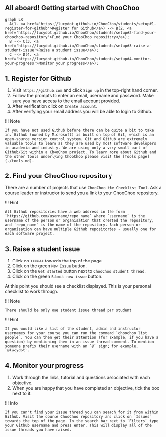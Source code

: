 ## All aboard! Getting started with ChooChoo
``` mermaid
graph LR
  A(1. <a href='https://lucydot.github.io/ChooChoo/students/setup#1-register-for-github'>Register for Github</a>) --> B(2. <a href='https://lucydot.github.io/ChooChoo/students/setup#2-find-your-choochoo-repository'>Find your ChooChoo repository</a>);
  B --> C(3. <a href='https://lucydot.github.io/ChooChoo/students/setup#3-raise-a-student-issue'>Raise a student issue</a>);
  C --> D(4. <a href='https://lucydot.github.io/ChooChoo/students/setup#4-monitor-your-progress'>Monitor your progress</a>); 
```

## 1. Register for Github

1. Visit `https://github.com` and click `Sign up` in the top-right hand corner.
2. Follow the prompts to enter an email, username and password. Make sure you have access to the email account provided.
3. After verification click on `Create account`.
4. After verifying your email address you will be able to login to Github.

!!! Note

    If you have not used Github before there can be quite a bit to take in. Github (owned by Microsoft) is built on top of Git, which is an open-source version control system. Git and Github are extremely valuable tools to learn as they are used by most software developers in academia and industry. We are using only a very small part of Github/Git within a ChooChoo project. To learn more about Github and the other tools underlying ChooChoo please visit the [Tools page](./tools.md).

## 2. Find your ChooChoo repository

There are a number of projects that use `ChooChoo the Checklist Tool`. 
Ask a course leader or instructor to send you a link to your ChooChoo repository. 

!!! Hint

    All Github repositories have a web address in the form `https://github.com/username/repo_name` where `username` is the username of the person or organisation that created the repository, and `repo_name` is the name of the repository. Each person or organisation can have multiple Github repositories - usually one for each software project.
    
## 3. Raise a student issue

1. Click on `Issues` towards the top of the page.
2. Click on the green `New Issue` button.
3. Click on the `Get started` button next to `ChooChoo student thread`.
4. Click on the green `Submit new issue` button. 

At this point you should see a checklist displayed. This is your personal checklist to work through.

!!! Note

    There should be only one student issue thread per student

!!! Hint

    If you would like a list of the student, admin and instructor usernames for your course you can run the command `choochoo list people`. You can then get their attention (for example, if you have a question) by mentioning them in an issue thread comment. To mention someone prefix their username with an `@` sign; for example, `@lucydot`.

## 4. Monitor your progress

1. Work through the links, tutorial and questions associated with each objective.
2. When you are happy that you have completed an objective, tick the box next to it.

!!! Info

    If you can't find your issue thread you can search for it from within Github. Visit the course ChooChoo repository and click on `Issues` towards the top of the page. In the search bar next to `Filters` type your Github username and press enter. This will display all of the issue threads you have raised. 
   

